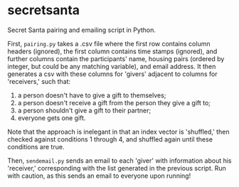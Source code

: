 # secretsanta
Secret Santa pairing and emailing script in Python. 

First, `pairing.py` takes a .csv file where the first row contains column headers (ignored), the first column contains time stamps (ignored), and further columns contain the participants' name, housing pairs (ordered by integer, but could be any matching variable), and email address. It then generates a csv with these columns for 'givers' adjacent to columns for 'receivers,' such that:

1. a person doesn't have to give a gift to themselves;
2. a person doesn't receive a gift from the person they give a gift to; 
3. a person shouldn't give a gift to their partner; 
4. everyone gets one gift. 


Note that the approach is inelegant in that an index vector is 'shuffled,' then checked against conditions 1 through 4, and shuffled again until these conditions are true. 

Then, `sendemail.py` sends an email to each 'giver' with information about his 'receiver,' corresponding with the list generated in the previous script. Run with caution, as this sends an email to everyone upon running!  

